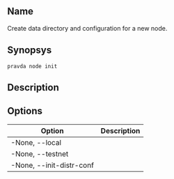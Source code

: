 ## Name
Create data directory and configuration for a new node.

## Synopsys
```
pravda node init
```

## Description

## Options

|Option|Description|
|----|----|
|-None, --local|
|-None, --testnet|
|-None, --init-distr-conf|
